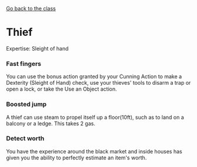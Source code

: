 [Go back to the class](rogue.html)
# Thief
Expertise: Sleight of hand

### Fast fingers
You can use the bonus action granted by your Cunning Action to make a Dexterity (Sleight of Hand) check, use your thieves' tools to disarm a trap or open a lock, or take the Use an Object action.

### Boosted jump
A thief can use steam to propel itself up a floor(10ft), such as to land on a balcony or a ledge. This takes 2 gas.

### Detect worth
You have the experience around the black market and inside houses has given you the ability to perfectly estimate an item's worth.
